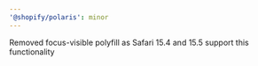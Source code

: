 ```yaml
---
'@shopify/polaris': minor
---
```


Removed focus-visible polyfill as Safari 15.4 and 15.5 support this functionality
